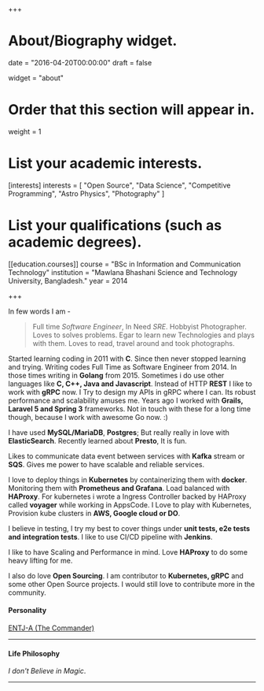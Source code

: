 +++
# About/Biography widget.

date = "2016-04-20T00:00:00"
draft = false

widget = "about"

# Order that this section will appear in.
weight = 1

# List your academic interests.
[interests]
  interests = [
    "Open Source",
    "Data Science",
    "Competitive Programming",
    "Astro Physics",
    "Photography"
  ]

# List your qualifications (such as academic degrees).
[[education.courses]]
  course = "BSc in Information and Communication Technology"
  institution = "Mawlana Bhashani Science and Technology University, Bangladesh."
  year = 2014
 
+++
<br>

In few words I am - <div style="margin-left:2%">

> Full time *Software Engineer*, In Need *SRE*. Hobbyist Photographer.
Loves to solves problems. Egar to learn new Technologies and plays with them.
Loves to read, travel around and took photographs.

</div>

Started learning coding in 2011 with __**C**__. Since then never stopped learning and trying.
Writing codes Full Time as Software Engineer from 2014. In those times writing in __**Golang**__ from 2015.
Sometimes i do use other languages like __**C, C++, Java and Javascript**__.
Instead of HTTP **REST** I like to work with **gRPC** now. I Try to design my APIs
in gRPC where I can. Its robust performance and scalability amuses me.
Years ago I worked with **Grails, Laravel 5 and Spring 3** frameworks.
Not in touch with these for a long time though, because I work with
awesome Go now. :)

I have used **MySQL/MariaDB**, **Postgres**; But really really in love with
**ElasticSearch**. Recently learned about **Presto**, It is fun.<br>

Likes to communicate data event between services with **Kafka** stream or **SQS**. Gives me power
to have scalable and reliable services.

I love to deploy things in **Kubernetes** by containerizing them with **docker**.
Monitoring them with **Prometheus and Grafana**. Load balanced with **HAProxy**. For kubernetes
i wrote a Ingress Controller backed by HAProxy called **voyager** while working in AppsCode.
I Love to play with Kubernetes, Provision kube clusters in **AWS, Google cloud or DO**.

I believe in testing, I try my best to cover things under **unit tests, e2e tests and
integration tests**. I like to use CI/CD pipeline with **Jenkins**.

I like to have Scaling and Performance in mind. Love **HAProxy** to do some heavy lifting
for me.

I also do love **Open Sourcing**. I am contributor to **Kubernetes, gRPC** and some other
Open Source projects. I would still love to contribute more in the community.

#### Personality
[ENTJ-A (The Commander)](https://www.16personalities.com/profiles/57a0bb3ee941e)
<hr>

#### Life Philosophy
*I don't Believe in Magic*.
<hr>
